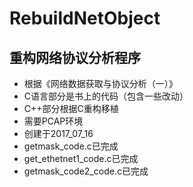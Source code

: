 # RebuildNetObject
## 重构网络协议分析程序
- 根据《网络数据获取与协议分析（一）》
- C语言部分是书上的代码（包含一些改动）
- C++部分根据C重构移植
- 需要PCAP环境
- 创建于2017_07_16
- getmask_code.c已完成
- get_ethetnet1_code.c已完成
- getmask_code2_code.c已完成
